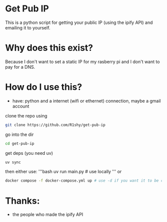 # Get Pub IP

This is a python script for getting your public IP (using the ipify API) and emailing it to yourself.

# Why does this exist?

Because I don't want to set a static IP for my rasberry pi and I don't want to pay for a DNS.



# How do I use this?

- have: python and a internet (wifi or ethernet) connection, maybe a gmail account

clone the repo using

```bash
git clone https://github.com/R1shy/get-pub-ip
```

go into the dir 
```bash
cd get-pub-ip
```

get deps (you need uv)
```bash
uv sync
```

then either use:
'''bash
uv run main.py # use locally
'''
or
```bash
docker compose -f docker-compose.yml up # use -d if you want it to be containerized
```


# Thanks:
- the people who made the ipify API
